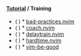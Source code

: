 #### [Tutorial](https://yutkat.github.io/my-neovim-pluginlist/#tutorial) / Training
* ( )
            * [bad-practices.nvim](https://github.com/antonk52/bad-practices.nvim)
* ( )
            * [coach.nvim](https://github.com/xiantang/coach.nvim)
* ( )
            * [delaytrain.nvim](https://github.com/ja-ford/delaytrain.nvim)
* ( )
            * [hardtime.nvim](https://github.com/m4xshen/hardtime.nvim)
* ( )
            * [vim-be-good](https://github.com/ThePrimeagen/vim-be-good)

